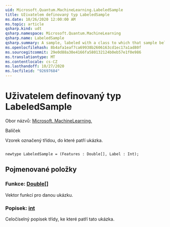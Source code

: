 ```yaml
---
uid: Microsoft.Quantum.MachineLearning.LabeledSample
title: Uživatelem definovaný typ LabeledSample
ms.date: 10/26/2020 12:00:00 AM
ms.topic: article
qsharp.kind: udt
qsharp.namespace: Microsoft.Quantum.MachineLearning
qsharp.name: LabeledSample
qsharp.summary: A sample, labeled with a class to which that sample belongs.
ms.openlocfilehash: 8b4afa1eaf7ca69938b2606163cd1ec17a1ad80f
ms.sourcegitcommit: 29e0d88a30e4166fa580132124b0eb57e1f0e986
ms.translationtype: MT
ms.contentlocale: cs-CZ
ms.lasthandoff: 10/27/2020
ms.locfileid: "92697684"
---
```

# <a name="labeledsample-user-defined-type"></a>Uživatelem definovaný typ LabeledSample

Obor názvů: [Microsoft. MachineLearning.](xref:Microsoft.Quantum.MachineLearning)

Balíček [](https://nuget.org/packages/)


Vzorek označený třídou, do které patří ukázka.

```qsharp

newtype LabeledSample = (Features : Double[], Label : Int);
```



## <a name="named-items"></a>Pojmenované položky

### <a name="features--double"></a>Funkce: [Double](xref:microsoft.quantum.lang-ref.double)[]

Vektor funkcí pro danou ukázku.
### <a name="label--int"></a>Popisek: [int](xref:microsoft.quantum.lang-ref.int)

Celočíselný popisek třídy, ke které patří tato ukázka.